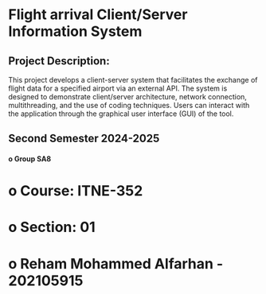 # Flight arrival Client/Server Information System 

## Project Description:
This project develops a client-server system that facilitates the exchange of flight data for a specified airport via an external API.  The system is designed to demonstrate client/server architecture, network connection, multithreading, and the use of coding techniques. Users can interact with the application through the graphical user interface (GUI) of the tool.

## Second Semester 2024-2025
#### o Group SA8
# o Course: ITNE-352
# o Section: 01
# o Reham Mohammed Alfarhan - 202105915




